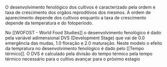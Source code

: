 ---
---

O desenvolvimento fenológico dos cultivos é caracterizado pela ordem e taxa de crescimento dos orgãos reproditivos dos mesmos. A ordem de aparecimento depende dos cultivos enquanto a taxa de crescimento depende da temperatura e do fotoperíodo. 

No [[WOFOST - World Food Studies]] o desenvolvimento fenológico é dado pela variável adimensional DVS (Development Stage) que vai de 0.0 emergência das mudas, 1.0 floração e 2.0 maturação. Neste modelo o efeito da tempratura no desenvolvimento fenológico é dado pelo [[Tempo térmico]]. O DVS é calculado pela divisão do tempo térmico pela tempo térmico necessário para o cultivo avançar para o próximo estagio